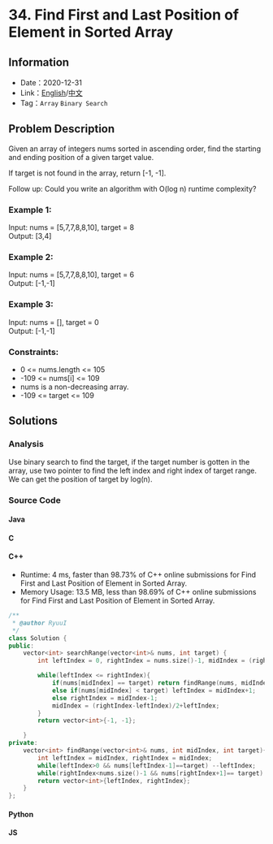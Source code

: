 # 34. Find First and Last Position of Element in Sorted Array
## Information
* Date：2020-12-31
* Link：[English](https://leetcode.com/problems/find-first-and-last-position-of-element-in-sorted-array/)/[中文](https://leetcode-cn.com/problems/find-first-and-last-position-of-element-in-sorted-array/)
* Tag：`Array` `Binary Search`

## Problem Description
Given an array of integers nums sorted in ascending order, find the starting and ending position of a given target value.

If target is not found in the array, return [-1, -1].

Follow up: Could you write an algorithm with O(log n) runtime complexity?
### Example 1:
Input: nums = [5,7,7,8,8,10], target = 8   
Output: [3,4]
### Example 2:
Input: nums = [5,7,7,8,8,10], target = 6   
Output: [-1,-1] 
### Example 3:
Input: nums = [], target = 0   
Output: [-1,-1]
### Constraints:
* 0 <= nums.length <= 105
* -109 <= nums[i] <= 109
* nums is a non-decreasing array.
* -109 <= target <= 109

## Solutions  
### Analysis
Use binary search to find the target, if the target number is gotten in the array, use two pointer to find the left index and right index of target range. We can get the position of target by log(n).
### Source Code
#### Java
#### C
#### C++
* Runtime: 4 ms, faster than 98.73% of C++ online submissions for Find First and Last Position of Element in Sorted Array.
* Memory Usage: 13.5 MB, less than 98.69% of C++ online submissions for Find First and Last Position of Element in Sorted Array.
```cpp
/**
 * @author RyuuI
 */
class Solution {
public:
    vector<int> searchRange(vector<int>& nums, int target) {
    	int leftIndex = 0, rightIndex = nums.size()-1, midIndex = (rightIndex-leftIndex)/2+leftIndex;

    	while(leftIndex <= rightIndex){
    		if(nums[midIndex] == target) return findRange(nums, midIndex, target);
    		else if(nums[midIndex] < target) leftIndex = midIndex+1;
    		else rightIndex = midIndex-1;
    		midIndex = (rightIndex-leftIndex)/2+leftIndex;
    	}
    	return vector<int>{-1, -1};

    }
private:
	vector<int> findRange(vector<int>& nums, int midIndex, int target){
		int leftIndex = midIndex, rightIndex = midIndex;
		while(leftIndex>0 && nums[leftIndex-1]==target) --leftIndex;
		while(rightIndex<nums.size()-1 && nums[rightIndex+1]== target) ++rightIndex;
		return vector<int>{leftIndex, rightIndex}; 
	}
};
```
#### Python
#### JS
